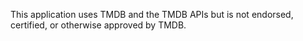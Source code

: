 This application uses TMDB and the TMDB APIs but is not endorsed, certified, or otherwise approved by TMDB.